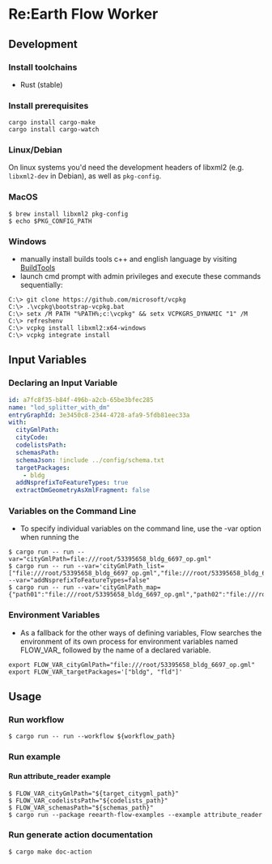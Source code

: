 # Re:Earth Flow Worker

## Development

### Install toolchains
- Rust (stable)

### Install prerequisites

```console
cargo install cargo-make
cargo install cargo-watch
```

### Linux/Debian

On linux systems you'd need the development headers of libxml2 (e.g. `libxml2-dev` in Debian), as well as `pkg-config`.

### MacOS
```
$ brew install libxml2 pkg-config
$ echo $PKG_CONFIG_PATH
```

### Windows
* manually install builds tools c++ and english language by visiting [BuildTools](https://visualstudio.microsoft.com/fr/thank-you-downloading-visual-studio/?sku=BuildTools&rel=16)
* launch cmd prompt with admin privileges and execute these commands sequentially:

```
C:\> git clone https://github.com/microsoft/vcpkg
C:\> .\vcpkg\bootstrap-vcpkg.bat
C:\> setx /M PATH "%PATH%;c:\vcpkg" && setx VCPKGRS_DYNAMIC "1" /M
C:\> refreshenv
C:\> vcpkg install libxml2:x64-windows
C:\> vcpkg integrate install
```

## Input Variables
### Declaring an Input Variable
``` yaml
id: a7fc8f35-b84f-496b-a2cb-65be3bfec285
name: "lod_splitter_with_dm"
entryGraphId: 3e3450c8-2344-4728-afa9-5fdb81eec33a
with:
  cityGmlPath:
  cityCode:
  codelistsPath:
  schemasPath:
  schemaJson: !include ../config/schema.txt
  targetPackages:
    - bldg
  addNsprefixToFeatureTypes: true
  extractDmGeometryAsXmlFragment: false
```

### Variables on the Command Line
* To specify individual variables on the command line, use the -var option when running the

``` console
$ cargo run -- run --var="cityGmlPath=file:///root/53395658_bldg_6697_op.gml"
$ cargo run -- run --var='cityGmlPath_list=["file:///root/53395658_bldg_6697_op.gml","file:///root/53395658_bldg_6698_op.gml"]' --var="addNsprefixToFeatureTypes=false"
$ cargo run -- run --var='cityGmlPath_map={"path01":"file:///root/53395658_bldg_6697_op.gml","path02":"file:///root/53395658_bldg_6698_op.gml"}'
```

### Environment Variables
* As a fallback for the other ways of defining variables, Flow searches the environment of its own process for environment variables named FLOW_VAR_ followed by the name of a declared variable.

```console
export FLOW_VAR_cityGmlPath="file:///root/53395658_bldg_6697_op.gml"
export FLOW_VAR_targetPackages='["bldg", "fld"]'
```

## Usage

### Run workflow
```console
$ cargo run -- run --workflow ${workflow_path}
```

### Run example
#### Run attribute_reader example
```console
$ FLOW_VAR_cityGmlPath="${target_citygml_path}"
$ FLOW_VAR_codelistsPath="${codelists_path}"
$ FLOW_VAR_schemasPath="${schemas_path}"
$ cargo run --package reearth-flow-examples --example attribute_reader
```

### Run generate action documentation
```console
$ cargo make doc-action
```
